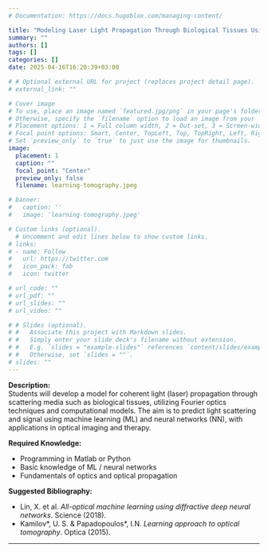 ```yaml
---
# Documentation: https://docs.hugoblox.com/managing-content/

title: "Modeling Laser Light Propagation Through Biological Tissues Using Machine Learning"
summary: ""
authors: []
tags: []
categories: []
date: 2025-04-16T16:20:39+03:00

# # Optional external URL for project (replaces project detail page).
# external_link: ""

# Cover image
# To use, place an image named `featured.jpg/png` in your page's folder.
# Otherwise, specify the `filename` option to load an image from your `assets/media/` folder.
# Placement options: 1 = Full column width, 2 = Out-set, 3 = Screen-width
# Focal point options: Smart, Center, TopLeft, Top, TopRight, Left, Right, BottomLeft, Bottom, BottomRight
# Set `preview_only` to `true` to just use the image for thumbnails.
image:
  placement: 1
  caption: ""
  focal_point: "Center"
  preview_only: false
  filename: learning-tomography.jpeg

# banner:
#   caption: ''
#   image: 'learning-tomography.jpeg'

# Custom links (optional).
  # Uncomment and edit lines below to show custom links.
# links:
# - name: Follow
#   url: https://twitter.com
#   icon_pack: fab
#   icon: twitter

# url_code: ""
# url_pdf: ""
# url_slides: ""
# url_video: ""

# # Slides (optional).
# #   Associate this project with Markdown slides.
# #   Simply enter your slide deck's filename without extension.
# #   E.g. `slides = "example-slides"` references `content/slides/example-slides.md`.
# #   Otherwise, set `slides = ""`.
# slides: ""
---
```


**Description:**  
Students will develop a model for coherent light (laser) propagation through scattering media such as biological tissues, utilizing Fourier optics techniques and computational models. The aim is to predict light scattering and signal using machine learning (ML) and neural networks (NN), with applications in optical imaging and therapy.

**Required Knowledge:**  
- Programming in Matlab or Python  
- Basic knowledge of ML / neural networks  
- Fundamentals of optics and optical propagation  

**Suggested Bibliography:**  
- Lin, X. et al. _All-optical machine learning using diffractive deep neural networks_. Science (2018).  
- Kamilov*, U. S. & Papadopoulos*, I.N. _Learning approach to optical tomography_. Optica (2015).  
<!--more-->

---